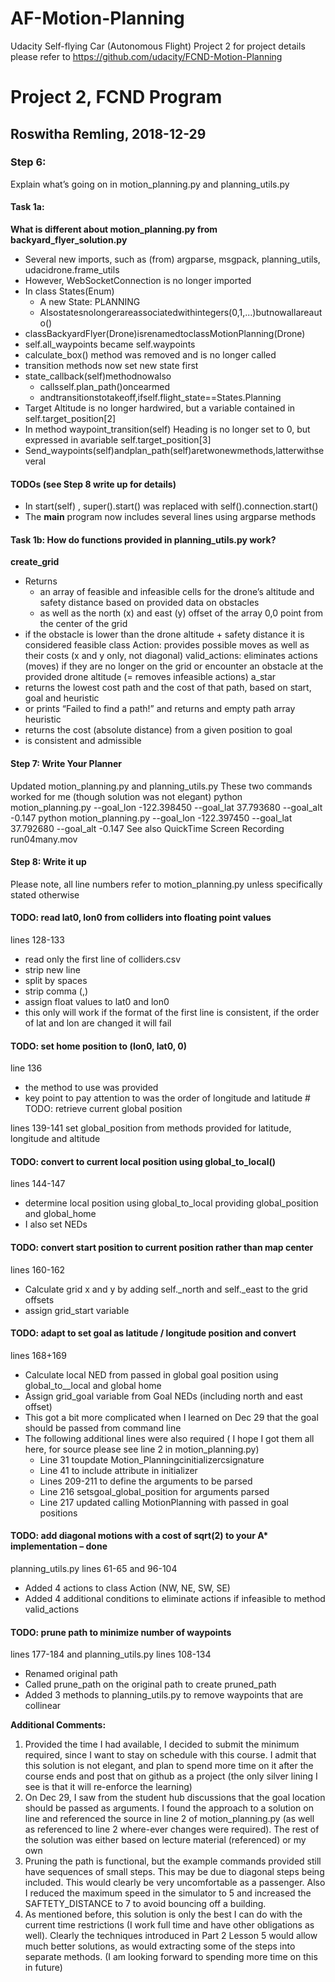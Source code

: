 # AF-Motion-Planning
Udacity Self-flying Car (Autonomous Flight) Project 2
for project details please refer to https://github.com/udacity/FCND-Motion-Planning

# Project 2, FCND Program
## Roswitha Remling, 2018-12-29

### Step 6:
Explain what’s going on in motion_planning.py and planning_utils.py

#### Task 1a:

**What is different about motion_planning.py from backyard_flyer_solution.py**
- Several new imports, such as (from) argparse, msgpack, planning_utils, udacidrone.frame_utils
- However, WebSocketConnection is no longer imported
- In class States(Enum)
     - A new State: PLANNING
     - Alsostatesnolongerareassociatedwithintegers(0,1,...)butnowallareauto()
- classBackyardFlyer(Drone)isrenamedtoclassMotionPlanning(Drone)
- self.all_waypoints became self.waypoints
- calculate_box() method was removed and is no longer called
- transition methods now set new state first
- state_callback(self)methodnowalso
     - callsself.plan_path()oncearmed
     - andtransitionstotakeoff,ifself.flight_state==States.Planning
- Target Altitude is no longer hardwired, but a variable contained in self.target_position[2]
- In method waypoint_transition(self) Heading is no longer set to 0, but expressed in avariable self.target_position[3]
- Send_waypoints(self)andplan_path(self)aretwonewmethods,latterwithseveral

#### TODOs (see Step 8 write up for details)
- In start(self) , super().start() was replaced with self().connection.start()
- The __main__ program now includes several lines using argparse methods

#### Task 1b: How do functions provided in planning_utils.py work?

**create_grid**
- Returns
     - an array of feasible and infeasible cells for the drone’s altitude and safety distance based on provided data on obstacles
     - as well as the north (x) and east (y) offset of the array 0,0 point from the center of the grid
- if the obstacle is lower than the drone altitude + safety distance it is considered feasible class Action: provides possible moves as well as their costs (x and y only, not diagonal)
valid_actions: eliminates actions (moves) if they are no longer on the grid or encounter an obstacle at the provided drone altitude (= removes infeasible actions)
a_star
- returns the lowest cost path and the cost of that path, based on start, goal and heuristic
- or prints “Failed to find a path!” and returns and empty path array
heuristic
- returns the cost (absolute distance) from a given position to goal
- is consistent and admissible


#### Step 7: Write Your Planner
Updated motion_planning.py and planning_utils.py These two commands worked for me (though solution was not elegant)
python motion_planning.py --goal_lon -122.398450 --goal_lat 37.793680 --goal_alt -0.147 python motion_planning.py --goal_lon -122.397450 --goal_lat 37.792680 --goal_alt -0.147
See also QuickTime Screen Recording run04many.mov

#### Step 8: Write it up
Please note, all line numbers refer to motion_planning.py unless specifically stated otherwise

#### TODO: read lat0, lon0 from colliders into floating point values
lines 128-133
- read only the first line of colliders.csv
- strip new line
- split by spaces
- strip comma (,)
- assign float values to lat0 and lon0
- this only will work if the format of the first line is consistent, if the order of lat and lon are changed
it will fail

#### TODO: set home position to (lon0, lat0, 0)
line 136
- the method to use was provided
- key point to pay attention to was the order of longitude and latitude # TODO: retrieve current global position

lines 139-141
set global_position from methods provided for latitude, longitude and altitude

#### TODO: convert to current local position using global_to_local()
lines 144-147
- determine local position using global_to_local providing global_position and
global_home
- I also set NEDs

#### TODO: convert start position to current position rather than map center
lines 160-162
- Calculate grid x and y by adding self._north and self._east to the grid offsets
- assign grid_start variable

#### TODO: adapt to set goal as latitude / longitude position and convert
lines 168+169
- Calculate local NED from passed in global goal position using global_to__local and global home
- Assign grid_goal variable from Goal NEDs (including north and east offset)
- This got a bit more complicated when I learned on Dec 29 that the goal should be passed from
command line
- The following additional lines were also required ( I hope I got them all here, for source please see
line 2 in motion_planning.py)
     - Line 31 toupdate Motion_Planningcinitializercsignature
     - Line 41 to include attribute in initializer
     - Lines 209-211 to define the arguments to be parsed
     - Line 216 setsgoal_global_position for arguments parsed
     - Line 217 updated calling MotionPlanning with passed in goal positions

#### TODO: add diagonal motions with a cost of sqrt(2) to your A* implementation – done
planning_utils.py lines 61-65 and 96-104
- Added 4 actions to class Action (NW, NE, SW, SE)
- Added 4 additional conditions to eliminate actions if infeasible to method valid_actions

#### TODO: prune path to minimize number of waypoints
lines 177-184 and planning_utils.py lines 108-134
- Renamed original path
- Called prune_path on the original path to create pruned_path
- Added 3 methods to planning_utils.py to remove waypoints that are collinear

**Additional Comments:**
1. Provided the time I had available, I decided to submit the minimum required, since I want to stay on schedule with this course. I admit that this solution is not elegant, and plan to spend more time on it after the course ends and post that on github as a project (the only silver lining I see is that it will re-enforce the learning)
2. On Dec 29, I saw from the student hub discussions that the goal location should be passed as arguments. I found the approach to a solution on line and referenced the source in line 2 of motion_planning.py (as well as referenced to line 2 where-ever changes were required). The rest of the solution was either based on lecture material (referenced) or my own
3. Pruning the path is functional, but the example commands provided still have sequences of small steps. This may be due to diagonal steps being included. This would clearly be very uncomfortable as a passenger. Also I reduced the maximum speed in the simulator to 5 and increased the SAFTETY_DISTANCE to 7 to avoid bouncing off a building.
4. As mentioned before, this solution is only the best I can do with the current time restrictions (I work full time and have other obligations as well). Clearly the techniques introduced in Part 2 Lesson 5 would allow much better solutions, as would extracting some of the steps into separate methods. (I am looking forward to spending more time on this in future)
